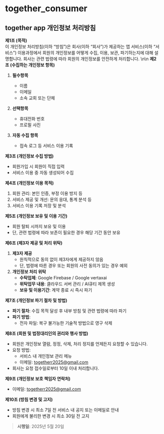# together_consumer

## together app 개인정보 처리방침
**제1조 (목적)**  
이 개인정보 처리방침(이하 “방침”)은 회사(이하 “회사”)가 제공하는 앱 서비스(이하 “서비스”) 이용과정에서 회원의 개인정보를 어떻게 수집, 이용, 보관, 파기하는지에 대해 설명합니다. 회사는 관련 법령에 따라 회원의 개인정보를 안전하게 처리합니다.
\n\n
**제2조 (수집하는 개인정보 항목)**  
1. **필수항목**  
   - 이름  
   - 이메일  
   - 소속 교회 또는 단체

2. **선택항목**  
   - 휴대전화 번호  
   - 프로필 사진

3. **자동 수집 항목**  
   - 접속 로그 등 서비스 이용 기록  


**제3조 (개인정보 수집 방법)**  
- 회원가입 시 회원이 직접 입력  
- 서비스 이용 중 자동 생성되어 수집  


**제4조 (개인정보 이용 목적)**  
1. 회원 관리: 본인 인증, 부정 이용 방지 등  
2. 서비스 제공 및 개선: 문의 응대, 통계 분석 등  
3. 서비스 이용 기록 저장 및 분석  


**제5조 (개인정보 보유 및 이용 기간)**  
- 회원 탈퇴 시까지 보유 및 이용  
- 단, 관련 법령에 따라 보존이 필요한 경우 해당 기간 동안 보유  


**제6조 (제3자 제공 및 처리 위탁)**  
1. **제3자 제공**  
   - 원칙적으로 동의 없이 제3자에게 제공하지 않음  
   - 단, 법령에 따른 경우 또는 회원의 사전 동의가 있는 경우 예외  
2. **개인정보 처리 위탁**  
   - **수탁업체**: Google Firebase / Google vertaxai 
   - **위탁업무 내용**: 클라우드 서버 관리 / AI큐티 제목 생성 
   - **보유 및 이용기간**: 계약 종료 시 즉시 파기 


**제7조 (개인정보 파기 절차 및 방법)**  
- **파기 절차**: 수집 목적 달성 후 내부 방침 및 관련 법령에 따라 파기  
- **파기 방법**:  
  - 전자 파일: 복구 불가능한 기술적 방법으로 영구 삭제  


**제8조 (회원 및 법정대리인의 권리와 행사 방법)**  
- 회원은 개인정보 열람, 정정, 삭제, 처리 정지를 언제든지 요청할 수 있습니다.  
- 요청 방법:  
  - 서비스 내 개인정보 관리 메뉴  
  - 이메일: togetherr2025@gmail.com  
- 회사는 요청 접수일로부터 10일 이내 처리합니다.  


**제9조 (개인정보 보호 책임자 연락처)**  
- 이메일: togetherr2025@gmail.com  


**제10조 (방침 변경 및 고지)**  
- 방침 변경 시 최소 7일 전 서비스 내 공지 또는 이메일로 안내  
- 회원에게 불리한 변경 시 최소 30일 전 고지  


> **시행일**: 2025년 5월 20일  

